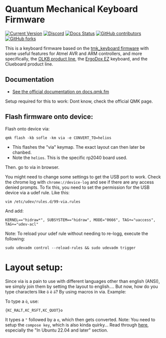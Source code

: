 # Quantum Mechanical Keyboard Firmware

[![Current Version](https://img.shields.io/github/tag/qmk/qmk_firmware.svg)](https://github.com/qmk/qmk_firmware/tags)
[![Discord](https://img.shields.io/discord/440868230475677696.svg)](https://discord.gg/Uq7gcHh)
[![Docs Status](https://img.shields.io/badge/docs-ready-orange.svg)](https://docs.qmk.fm)
[![GitHub contributors](https://img.shields.io/github/contributors/qmk/qmk_firmware.svg)](https://github.com/qmk/qmk_firmware/pulse/monthly)
[![GitHub forks](https://img.shields.io/github/forks/qmk/qmk_firmware.svg?style=social&label=Fork)](https://github.com/qmk/qmk_firmware/)

This is a keyboard firmware based on the [tmk\_keyboard firmware](https://github.com/tmk/tmk_keyboard) with some useful features for Atmel AVR and ARM controllers, and more specifically, the [OLKB product line](https://olkb.com), the [ErgoDox EZ](https://ergodox-ez.com) keyboard, and the Clueboard product line.

## Documentation

* [See the official documentation on docs.qmk.fm](https://docs.qmk.fm)

Setup required for this to work:
Dont know, check the official QMK page.


## Flash firmware onto device:
Flash onto device via: 

```
qmk flash -kb sofle -km via -e CONVERT_TO=helios 
```

- This flashes the "via" keymap. The exact layout can then later be chanbed.
- Note the `helios`. This is the specific rp2040 board used. 

Then. go to via in browser. 

You might need to change some settings to get the USB port to work. Check the chrome log with `chrome://device-log` and see if there are any access denied prompts. To fix this, you need to set the permission for the USB device via a udef rule. Like this: 

```
vim /etc/udev/rules.d/99-via.rules 
```

And add:

```
KERNEL=="hidraw*", SUBSYSTEM=="hidraw", MODE="0666", TAG+="uaccess", TAG+="udev-acl"
```

Note: To reload your udef rule without needing to re-logg, execute the following:

```
sudo udevadm control --reload-rules && sudo udevadm trigger
```

# Layout setup:
Since via is a pain to use with different languages other than english (ANSI), we simply join them by setting the layout to english....
But now, how do you type characters like `ö` `ë` `ä`? By using macros in via. Example:

To type a `ö`, use: 

```
{KC_RALT,KC_RSFT,KC_QUOT}o
```

It types a `"` followed by a `o`, which then gets converted. Note: You need to setup the `compose key`, which is also kinda quirky... Read through [here](https://askubuntu.com/questions/70784/how-can-i-enable-compose-key), especially the "In Ubuntu 22.04 and later" section.

